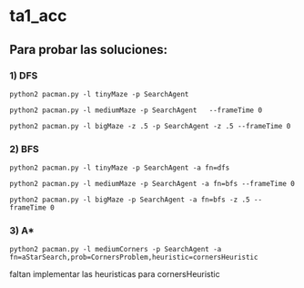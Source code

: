 # ta1_acc

## Para probar las soluciones:

### 1) DFS

```
python2 pacman.py -l tinyMaze -p SearchAgent
```
```
python2 pacman.py -l mediumMaze -p SearchAgent   --frameTime 0
```
```
python2 pacman.py -l bigMaze -z .5 -p SearchAgent -z .5 --frameTime 0
```

### 2) BFS

```
python2 pacman.py -l tinyMaze -p SearchAgent -a fn=dfs
```
```
python2 pacman.py -l mediumMaze -p SearchAgent -a fn=bfs --frameTime 0
```
```
python2 pacman.py -l bigMaze -p SearchAgent -a fn=bfs -z .5 --frameTime 0
```

### 3) A*

```
python2 pacman.py -l mediumCorners -p SearchAgent -a fn=aStarSearch,prob=CornersProblem,heuristic=cornersHeuristic
```

faltan implementar las heuristicas para cornersHeuristic
